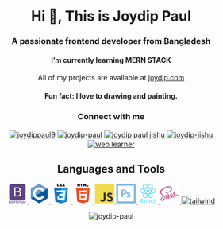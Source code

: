 <h1 align="center">Hi 👋, This is Joydip Paul</h1>
<h3 align="center">A passionate frontend developer from Bangladesh</h3>

<div align="center">
 <h4>I’m currently learning MERN STACK</h4>
  <span>All of my projects are available at </span><a href = "https://joydippaul.netlify.app/">joydip.com</a>
 <h4>Fun fact: I love to drawing and painting.</h4>
 </div>

<h3 align="center">Connect with me</h3>
<p align="center">
<a href="https://twitter.com/joydippaul9" target="blank"><img align="center" src="https://img.icons8.com/color/48/000000/twitter--v2.png" alt="joydippaul9" /></a>
<a href="https://www.linkedin.com/in/joydip-paul-90b447190/" target="blank"><img align="center" src="https://img.icons8.com/color/48/000000/linkedin-2--v2.png" alt="joydip-paul" /></a>
<a href="https://www.facebook.com/joydippaul72/" target="blank"><img align="center" src="https://img.icons8.com/color/48/000000/facebook-circled--v5.png" alt="joydip paul jishu"/></a>
<a href="https://www.instagram.com/joydip_jishu/" target="blank"><img align="center" src="https://img.icons8.com/color/48/000000/instagram-new--v2.png" alt="joydip-jishu" /></a>
<a href="https://www.youtube.com/channel/UCXOoAHrPiW8xD7hMnqHnENA" target="blank"><img align="center" src="https://img.icons8.com/color/48/000000/youtube--v3.png" alt="web learner"/></a>
</p>

<h2 align="center">Languages and Tools</h2>
<p align="center"> <a href="https://getbootstrap.com" target="_blank"> <img src="https://raw.githubusercontent.com/devicons/devicon/master/icons/bootstrap/bootstrap-plain-wordmark.svg" alt="bootstrap" width="40" height="40"/> </a> <a href="https://www.cprogramming.com/" target="_blank"> <img src="https://raw.githubusercontent.com/devicons/devicon/master/icons/c/c-original.svg" alt="c" width="40" height="40"/> </a> <a href="https://www.w3schools.com/css/" target="_blank"> <img src="https://raw.githubusercontent.com/devicons/devicon/master/icons/css3/css3-original-wordmark.svg" alt="css3" width="40" height="40"/> </a> <a href="https://www.w3.org/html/" target="_blank"> <img src="https://raw.githubusercontent.com/devicons/devicon/master/icons/html5/html5-original-wordmark.svg" alt="html5" width="40" height="40"/> </a> <a href="https://developer.mozilla.org/en-US/docs/Web/JavaScript" target="_blank"> <img src="https://raw.githubusercontent.com/devicons/devicon/master/icons/javascript/javascript-original.svg" alt="javascript" width="40" height="40"/> </a> <a href="https://www.photoshop.com/en" target="_blank"> <img src="https://raw.githubusercontent.com/devicons/devicon/master/icons/photoshop/photoshop-line.svg" alt="photoshop" width="40" height="40"/> </a> <a href="https://reactjs.org/" target="_blank"> <img src="https://raw.githubusercontent.com/devicons/devicon/master/icons/react/react-original-wordmark.svg" alt="react" width="40" height="40"/> </a> <a href="https://sass-lang.com" target="_blank"> <img src="https://raw.githubusercontent.com/devicons/devicon/master/icons/sass/sass-original.svg" alt="sass" width="40" height="40"/> </a> 
<a href="https://tailwindcss.com/" target="_blank"> <img src="https://cdn.worldvectorlogo.com/logos/tailwindcss.svg" alt="tailwind" width="40" height="40"/> </a>
</p>

<p align="center"><img src="https://github-readme-stats.vercel.app/api/top-langs?username=joydip-paul&show_icons=true&locale=en&layout=compact" alt="joydip-paul" /></p>
